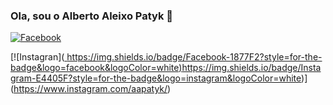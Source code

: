 ### Ola, sou o Alberto Aleixo Patyk 👋

[![Facebook]( 	https://img.shields.io/badge/Facebook-1877F2?style=for-the-badge&logo=facebook&logoColor=white)](https://www.facebook.com/Alberto.Aleixo.Patyk)

[![Instagran]([ 	https://img.shields.io/badge/Facebook-1877F2?style=for-the-badge&logo=facebook&logoColor=white)](https://img.shields.io/badge/Instagram-E4405F?style=for-the-badge&logo=instagram&logoColor=white)https://img.shields.io/badge/Instagram-E4405F?style=for-the-badge&logo=instagram&logoColor=white)](https://www.instagram.com/aapatyk/)


